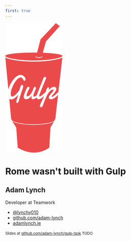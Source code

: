 ```yaml
---
first: true
---
```


![Gulp](images/gulp-2x.png)

# Rome wasn't built with Gulp

## Adam Lynch
Developer at Teamwork

- [ @lynchy010 ]( http://twitter.com/lynchy010 )
- [ github.com/adam-lynch ](http://github.com/adam-lynch)
- [ adamlynch.ie ](http://adamlynch.ie)

<small>Slides at [github.com/adam-lynch/gulp-task](http://github.com/adam-lynch/gulp-task) TODO</small>